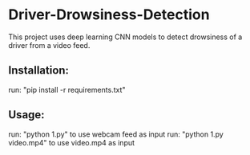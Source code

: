 # Driver-Drowsiness-Detection
This project uses deep learning CNN models to detect drowsiness of a driver from a video feed.

## Installation:
run: "pip install -r requirements.txt"

## Usage:
run: "python 1.py" to use webcam feed as input
run: "python 1.py video.mp4" to use video.mp4 as input
